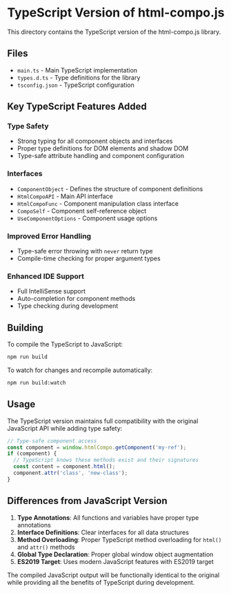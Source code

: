 # TypeScript Version of html-compo.js

This directory contains the TypeScript version of the html-compo.js library.

## Files

- `main.ts` - Main TypeScript implementation
- `types.d.ts` - Type definitions for the library
- `tsconfig.json` - TypeScript configuration

## Key TypeScript Features Added

### Type Safety
- Strong typing for all component objects and interfaces
- Proper type definitions for DOM elements and shadow DOM
- Type-safe attribute handling and component configuration

### Interfaces
- `ComponentObject` - Defines the structure of component definitions
- `HtmlCompoAPI` - Main API interface
- `HtmlCompoFunc` - Component manipulation class interface
- `CompoSelf` - Component self-reference object
- `UseComponentOptions` - Component usage options

### Improved Error Handling
- Type-safe error throwing with `never` return type
- Compile-time checking for proper argument types

### Enhanced IDE Support
- Full IntelliSense support
- Auto-completion for component methods
- Type checking during development

## Building

To compile the TypeScript to JavaScript:

```bash
npm run build
```

To watch for changes and recompile automatically:

```bash
npm run build:watch
```

## Usage

The TypeScript version maintains full compatibility with the original JavaScript API while adding type safety:

```typescript
// Type-safe component access
const component = window.htmlCompo.getComponent('my-ref');
if (component) {
  // TypeScript knows these methods exist and their signatures
  const content = component.html();
  component.attr('class', 'new-class');
}
```

## Differences from JavaScript Version

1. **Type Annotations**: All functions and variables have proper type annotations
2. **Interface Definitions**: Clear interfaces for all data structures
3. **Method Overloading**: Proper TypeScript method overloading for `html()` and `attr()` methods
4. **Global Type Declaration**: Proper global window object augmentation
5. **ES2019 Target**: Uses modern JavaScript features with ES2019 target

The compiled JavaScript output will be functionally identical to the original while providing all the benefits of TypeScript during development.

